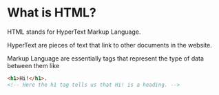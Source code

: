 # What is HTML?

HTML stands for HyperText Markup Language.

HyperText are pieces of text that link to other documents in the website.

Markup Language are essentially tags that represent the type of data between them like
```html
<h1>Hi!</h1>.
<!-- Here the h1 tag tells us that Hi! is a heading. -->
```